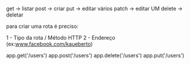 get -> listar
post -> criar
put -> editar vários
patch -> editar UM
delete -> deletar

para criar uma rota é preciso:

1 - Tipo da rota / Método HTTP
2 - Endereço (ex:www.facebook.com/kaueberto)

app.get('/users')
app.post('/users')
app.delete('/users')
app.put('/users')

